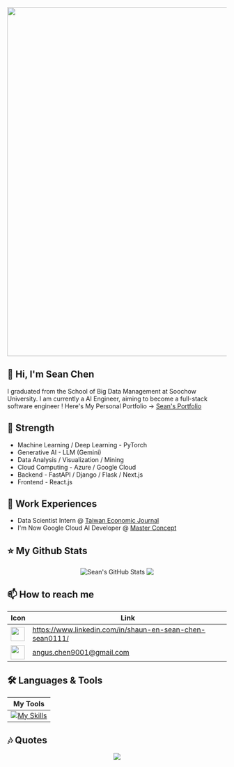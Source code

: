 <div align="center">
  <img src="https://raw.githubusercontent.com/SeanChenR/img_gif/main/myimage/1733936588000sgfa8y.gif" width="800px">
</div>

<h2>
  👋 Hi, I'm Sean Chen
</h2>

I graduated from the School of Big Data Management at Soochow University. I am currently a AI Engineer, aiming to become a full-stack software engineer ! Here's My Personal Portfolio -> [Sean's Portfolio](https://sean-portfolio-ten.vercel.app/)

<h2>
  💪 Strength
</h2>

- Machine Learning / Deep Learning - PyTorch
- Generative AI - LLM (Gemini)
- Data Analysis / Visualization / Mining
- Cloud Computing - Azure / Google Cloud
- Backend - FastAPI / Django / Flask / Next.js
- Frontend - React.js

<h2>
  🧐 Work Experiences
</h2>

- Data Scientist Intern @ [Taiwan Economic Journal](https://www.tejwin.com/en/)
- I'm Now Google Cloud AI Developer @ [Master Concept](https://masterconcept.ai/?_gl=1*14oxrdn*_ga*ODE4ODU1NDg5LjE3NDI5ODM3OTY.*_ga_S5HF69XVN2*MTc0Mjk4Mzc5NS4xLjAuMTc0Mjk4Mzc5NS42MC4wLjA.)

<h2>⭐️ My Github Stats</h2>
<div align="center">
  <img align="center" src="https://github-readme-stats.vercel.app/api?username=SeanChenR&show_icons=true&line_height=27&count_private=true&theme=radical" alt="Sean's GitHub Stats" />
  <img align="center" src="https://github-readme-stats.vercel.app/api/top-langs/?username=SeanChenR&hide=java,html,tex&theme=radical&langs_count=3" />
</div>

<h2>
  📫 How to reach me
</h2>

<div align="center">

| Icon                                                                              | Link                                                     |
| --------------------------------------------------------------------------------- | -------------------------------------------------------- |
| <img height="32" width="32" src="https://skillicons.dev/icons?i=linkedin" />  | https://www.linkedin.com/in/shaun-en-sean-chen-sean0111/ |
| <img height="32" width="32" src="https://cdn.simpleicons.org/gmail/EA4335" />     | angus.chen9001@gmail.com                                 |

</div>

<h2>
  🛠️ Languages & Tools
</h2>

<div align="center">
  
| My Tools                                                                                                                                                                                                                  |
| ------------------------------------------------------------------------------------------------------------------------------------------------------------------------------------------------------------------------------------ |
| [![My Skills](https://skillicons.dev/icons?i=gcp,azure,py,pytorch,sklearn,opencv,django,flask,fastapi,selenium,docker,kubernetes,git,linux,ubuntu,vim,md,mysql,postman,html,css,js,ts,react&perline=12)](https://skillicons.dev) |


</div>

<h2>
  🎶 Quotes
</h2>

<div align="center">
  <img src="https://quotes-github-readme.vercel.app/api?quote=Challenges%20are%20what%20make%20life%20interesting%20and%20overcoming%20them%20is%20what%20makes%20life%20meaningful.&author=Joshua%20J.%20Marine.&border=true&theme=dracula">
</div>
